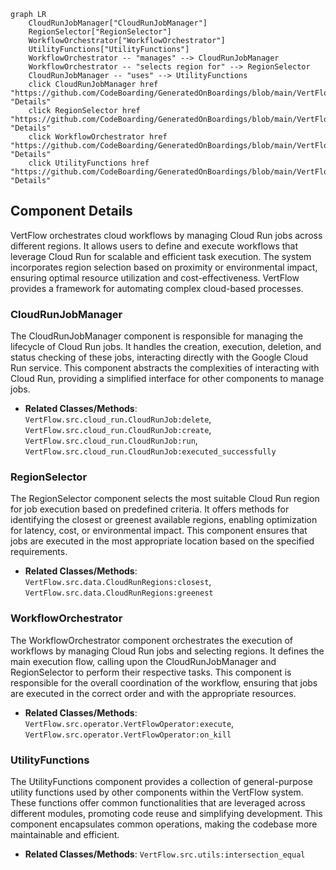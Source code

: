 ```mermaid
graph LR
    CloudRunJobManager["CloudRunJobManager"]
    RegionSelector["RegionSelector"]
    WorkflowOrchestrator["WorkflowOrchestrator"]
    UtilityFunctions["UtilityFunctions"]
    WorkflowOrchestrator -- "manages" --> CloudRunJobManager
    WorkflowOrchestrator -- "selects region for" --> RegionSelector
    CloudRunJobManager -- "uses" --> UtilityFunctions
    click CloudRunJobManager href "https://github.com/CodeBoarding/GeneratedOnBoardings/blob/main/VertFlow/CloudRunJobManager.md" "Details"
    click RegionSelector href "https://github.com/CodeBoarding/GeneratedOnBoardings/blob/main/VertFlow/RegionSelector.md" "Details"
    click WorkflowOrchestrator href "https://github.com/CodeBoarding/GeneratedOnBoardings/blob/main/VertFlow/WorkflowOrchestrator.md" "Details"
    click UtilityFunctions href "https://github.com/CodeBoarding/GeneratedOnBoardings/blob/main/VertFlow/UtilityFunctions.md" "Details"
```

## Component Details

VertFlow orchestrates cloud workflows by managing Cloud Run jobs across different regions. It allows users to define and execute workflows that leverage Cloud Run for scalable and efficient task execution. The system incorporates region selection based on proximity or environmental impact, ensuring optimal resource utilization and cost-effectiveness. VertFlow provides a framework for automating complex cloud-based processes.

### CloudRunJobManager
The CloudRunJobManager component is responsible for managing the lifecycle of Cloud Run jobs. It handles the creation, execution, deletion, and status checking of these jobs, interacting directly with the Google Cloud Run service. This component abstracts the complexities of interacting with Cloud Run, providing a simplified interface for other components to manage jobs.
- **Related Classes/Methods**: `VertFlow.src.cloud_run.CloudRunJob:delete`, `VertFlow.src.cloud_run.CloudRunJob:create`, `VertFlow.src.cloud_run.CloudRunJob:run`, `VertFlow.src.cloud_run.CloudRunJob:executed_successfully`

### RegionSelector
The RegionSelector component selects the most suitable Cloud Run region for job execution based on predefined criteria. It offers methods for identifying the closest or greenest available regions, enabling optimization for latency, cost, or environmental impact. This component ensures that jobs are executed in the most appropriate location based on the specified requirements.
- **Related Classes/Methods**: `VertFlow.src.data.CloudRunRegions:closest`, `VertFlow.src.data.CloudRunRegions:greenest`

### WorkflowOrchestrator
The WorkflowOrchestrator component orchestrates the execution of workflows by managing Cloud Run jobs and selecting regions. It defines the main execution flow, calling upon the CloudRunJobManager and RegionSelector to perform their respective tasks. This component is responsible for the overall coordination of the workflow, ensuring that jobs are executed in the correct order and with the appropriate resources.
- **Related Classes/Methods**: `VertFlow.src.operator.VertFlowOperator:execute`, `VertFlow.src.operator.VertFlowOperator:on_kill`

### UtilityFunctions
The UtilityFunctions component provides a collection of general-purpose utility functions used by other components within the VertFlow system. These functions offer common functionalities that are leveraged across different modules, promoting code reuse and simplifying development. This component encapsulates common operations, making the codebase more maintainable and efficient.
- **Related Classes/Methods**: `VertFlow.src.utils:intersection_equal`